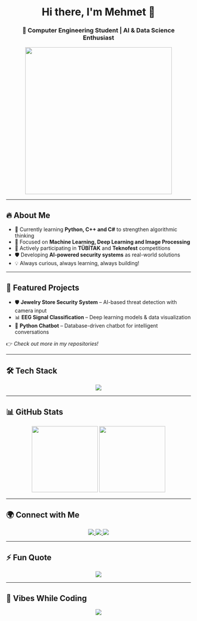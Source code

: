 <!-- PROFIL HEADER -->
<h1 align="center">Hi there, I'm Mehmet 👋</h1>
<h3 align="center">🚀 Computer Engineering Student | AI & Data Science Enthusiast</h3>

<!-- ANIMATED GIF -->
<p align="center">
  <img src="https://media1.giphy.com/media/v1.Y2lkPTc5MGI3NjExbXF2a3lqdWEycTV6dHBrbTEzaWNjdXI3YWUwazllNXV1azRrbDlnZCZlcD12MV9pbnRlcm5hbF9naWZfYnlfaWQmY3Q9Zw/Zx1KzuQBR8wIbrm81t/giphy.gif" width="400"/>
</p>

---

## 🔥 About Me
- 🌱 Currently learning **Python, C++ and C#** to strengthen algorithmic thinking  
- 🤖 Focused on **Machine Learning, Deep Learning and Image Processing**  
- 🎯 Actively participating in **TÜBİTAK** and **Teknofest** competitions  
- 🛡 Developing **AI-powered security systems** as real-world solutions  
- 💡 Always curious, always learning, always building!  

---

## 🚀 Featured Projects
- 🛡 **Jewelry Store Security System** – AI-based threat detection with camera input  
- 📊 **EEG Signal Classification** – Deep learning models & data visualization  
- 🤖 **Python Chatbot** – Database-driven chatbot for intelligent conversations  

👉 *Check out more in my repositories!*  

---

## 🛠 Tech Stack
<p align="center">
  <img src="https://skillicons.dev/icons?i=python,cpp,cs,mysql,sqlite,opencv,tensorflow,pytorch,git,github,vscode&perline=6" />
</p>

---

## 📊 GitHub Stats
<p align="center">
  <img src="https://github-readme-stats.vercel.app/api?username=Mers4596&show_icons=true&theme=radical" height="180"/>
  <img src="https://github-readme-stats.vercel.app/api/top-langs/?username=Mers4596&layout=compact&theme=radical" height="180"/>
</p>

---

## 🌍 Connect with Me
<p align="center">
  <a href="https://www.linkedin.com/in/mehmet-ersolak-b06779330/">
    <img src="https://img.shields.io/badge/LinkedIn-0077B5?style=for-the-badge&logo=linkedin&logoColor=white"/>
  </a>
  <a href="https://medium.com/@Mehmeters38">
    <img src="https://img.shields.io/badge/Medium-12100E?style=for-the-badge&logo=medium&logoColor=white"/>
  </a>
  <a href="mailto:mehmetersolak68@gmail.com">
    <img src="https://img.shields.io/badge/Email-D14836?style=for-the-badge&logo=gmail&logoColor=white"/>
  </a>
</p>

---

## ⚡ Fun Quote
<p align="center">
  <img src="https://quotes-github-readme.vercel.app/api?type=horizontal&theme=radical"/>
</p>

---

## 🎵 Vibes While Coding
<p align="center">
  <img src="https://spotify-github-profile.vercel.app/api/view?uid=31npv5l4dkq3ywk4dkfl7mlym3oq&cover_image=true&theme=default&show_offline=false&background_color=121212&interchange=false"/>
</p>

